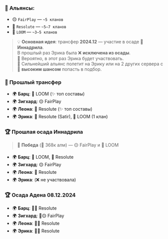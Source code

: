 ### 🌟 **Альянсы:**  
- 🟡 `FairPlay` — `~5 кланов`  
- 🔴 `Resolute` — `~5–7 кланов`  
- 🔵 `LOOM` — `~3–5 кланов`  

> 💡 **Основная идея**: трансфер **2024.12** — участие в осаде 🏰 **Иннадрила**.  
> В прошлый раз Эрика была ❌ **исключена из осады**.  
> 🧐 Вероятно, в этот раз Эрика будет участвовать.  
> 🎯 Сильнейший альянс полетит на Эрику или на 2 других сервера с 🎲 **высоким шансом** попасть в подбор.

### 🔄 **Прошлый трансфер**  
- 🌍 **Барц**: 🔵 LOOM (✨ топ составы)  
- 🌍 **Зигхард**: 🟡 FairPlay  
- 🌍 **Леона**: 🔴 Resolute (✨ топ составы)  
- 🌍 **Эрика**: 🔴 Resolute (Satir), 🔵 LOOM (1 клан)

### 🏆 **Прошлая осада Иннадрила**  
> 🏅 **Победа** (💎 368к алм) — 🟡 FairPlay и 🔵 LOOM  
- 🌍 **Барц**: 🔵 LOOM, 🔴 Resolute  
- 🌍 **Зигхард**: 🟡 FairPlay  
- 🌍 **Леона**: 🔴 Resolute  
- 🌍 **Эрика**: (❌ не участвовала)  

### 🏆 **Осада Адена 08.12.2024**
- 🌍 **Барц**: 🏅🔴 Resolute  
- 🌍 **Зигхард**: 🏅🟡 FairPlay  
- 🌍 **Леона**: 🏅🔴 Resolute  
- 🌍 **Эрика**: 🏅🔴 Resolute 
